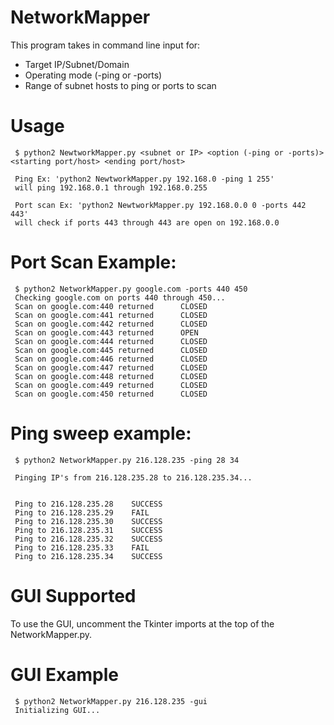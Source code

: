 # NetworkMapper
This program takes in command line input for:
- Target IP/Subnet/Domain
- Operating mode (-ping or -ports)
- Range of subnet hosts to ping or ports to scan

# Usage
     $ python2 NewtworkMapper.py <subnet or IP> <option (-ping or -ports)> <starting port/host> <ending port/host>

     Ping Ex: 'python2 NewtworkMapper.py 192.168.0 -ping 1 255'
     will ping 192.168.0.1 through 192.168.0.255

     Port scan Ex: 'python2 NewtworkMapper.py 192.168.0.0 0 -ports 442 443'
     will check if ports 443 through 443 are open on 192.168.0.0


# Port Scan Example:

     $ python2 NetworkMapper.py google.com -ports 440 450
     Checking google.com on ports 440 through 450...
     Scan on google.com:440 returned      CLOSED
     Scan on google.com:441 returned      CLOSED  
     Scan on google.com:442 returned      CLOSED
     Scan on google.com:443 returned      OPEN
     Scan on google.com:444 returned      CLOSED
     Scan on google.com:445 returned      CLOSED
     Scan on google.com:446 returned      CLOSED
     Scan on google.com:447 returned      CLOSED
     Scan on google.com:448 returned      CLOSED
     Scan on google.com:449 returned      CLOSED
     Scan on google.com:450 returned      CLOSED



# Ping sweep example: 

     $ python2 NetworkMapper.py 216.128.235 -ping 28 34

     Pinging IP's from 216.128.235.28 to 216.128.235.34...


     Ping to 216.128.235.28    SUCCESS
     Ping to 216.128.235.29    FAIL
     Ping to 216.128.235.30    SUCCESS
     Ping to 216.128.235.31    SUCCESS
     Ping to 216.128.235.32    SUCCESS
     Ping to 216.128.235.33    FAIL
     Ping to 216.128.235.34    SUCCESS

# GUI Supported
To use the GUI, uncomment the Tkinter imports at the top of the NetworkMapper.py.

# GUI Example
     $ python2 NetworkMapper.py 216.128.235 -gui
     Initializing GUI...



